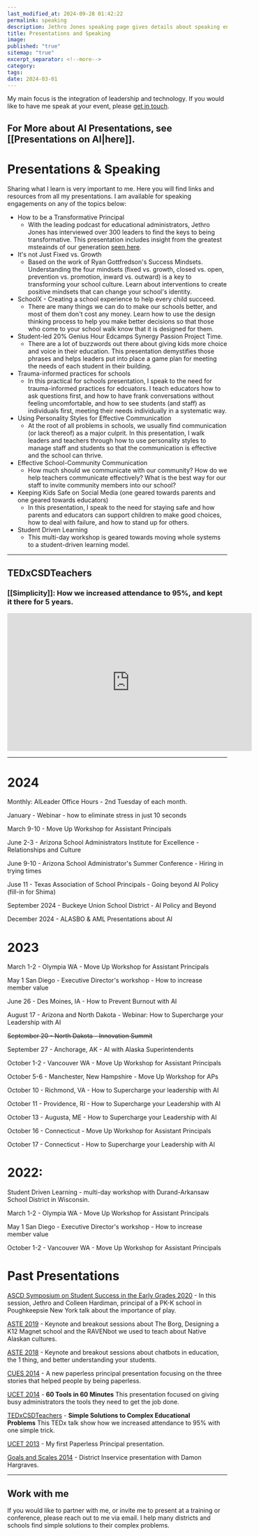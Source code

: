 ```yaml
---
last_modified_at: 2024-09-28 01:42:22
permalink: speaking
description: Jethro Jones speaking page gives details about speaking engagements past, present and future
title: Presentations and Speaking
image: 
published: "true"
sitemap: "true"
excerpt_separator: <!--more-->
category: 
tags: 
date: 2024-03-01
---
```

My main focus is the integration of leadership and technology. If you would like to have me speak at your event, please [get in touch](mailto:jethro@transformativeprincipal.com).

## For More about AI Presentations, see [[Presentations on AI|here]].
# Presentations & Speaking

Sharing what I learn is very important to me. Here you will find links and resources from all my presentations. I am available for speaking engagements on any of the topics below: 

-   How to be a Transformative Principal
    -   With the leading podcast for educational administrators, Jethro Jones has interviewed over 300 leaders to find the keys to being transformative. This presentation includes insight from the greatest msteainds of our generation [seen here](http://transformativeprincipal.transistor.fm).
-   It's not Just Fixed vs. Growth
    -   Based on the work of Ryan Gottfredson's Success Mindsets. Understanding the four mindsets (fixed vs. growth, closed vs. open, prevention vs. promotion, inward vs. outward) is a key to transforming your school culture. Learn about interventions to create positive mindsets that can change your school's identity. 
-   SchoolX - Creating a school experience to help every child succeed. 
    -   There are many things we can do to make our schools better, and most of them don't cost any money. Learn how to use the design thinking process to help you make better decisions so that those who come to your school walk know that it is designed for them. 
-   Student-led 20% Genius Hour Edcamps Synergy Passion Project Time.
    -   There are a lot of buzzwords out there about giving kids more choice and voice in their education. This presentation demystifies those phrases and helps leaders put into place a game plan for meeting the needs of each student in their building. 
-   Trauma-informed practices for schools 
    -   In this practical for schools presentation, I speak to the need for trauma-informed practices for edcuators. I teach educators how to ask questions first, and how to have frank conversations without feeling uncomfortable, and how to see students (and staff) as individuals first, meeting their needs individually in a systematic way.
-   Using Personality Styles for Effective Communication
    -   At the root of all problems in schools, we usually find communication (or lack thereof) as a major culprit. In this presentation, I walk leaders and teachers through how to use personality styles to manage staff and students so that the communication is effective and the school can thrive. 
-   Effective School-Community Communication
    -   How much should we communicate with our community? How do we help teachers communicate effectively? What is the best way for our staff to invite community members into our school? 
-   Keeping Kids Safe on Social Media (one geared towards parents and one geared towards educators)
    -   In this presentation, I speak to the need for staying safe and how parents and educators can support children to make good choices, how to deal with failure, and how to stand up for others. 
-   Student Driven Learning
    -   This multi-day workshop is geared towards moving whole systems to a student-driven learning model. 



---

## TEDxCSDTeachers 
### [[Simplicity]]: How we increased attendance to 95%, and kept it there for 5 years.

<iframe width="560" height="315" src="https://www.youtube.com/embed/Xz_zKCgCLnQ" title="YouTube video player" frameborder="0" allow="accelerometer; autoplay; clipboard-write; encrypted-media; gyroscope; picture-in-picture; web-share" allowfullscreen></iframe>


---

# 2024
Monthly: AILeader Office Hours - 2nd Tuesday of each month.

January - Webinar - how to eliminate stress in just 10 seconds

March 9-10 - Move Up Workshop for Assistant Principals

June 2-3 - Arizona School Administrators Institute for Excellence - Relationships and Culture

June 9-10 - Arizona School Administrator's Summer Conference - Hiring in trying times

Juse 11 - Texas Association of School Principals - Going beyond AI Policy (fill-in for Shima)

September 2024 - Buckeye Union School District - AI Policy and Beyond

December 2024 - ALASBO & AML Presentations about AI
# 2023
March 1-2 - Olympia WA - Move Up Workshop for Assistant Principals

May 1 San Diego - Executive Director's workshop - How to increase member value 

June 26 - Des Moines, IA - How to Prevent Burnout with AI

August 17 - Arizona and North Dakota - Webinar: How to Supercharge your Leadership with AI

~~September 20 - North Dakota - Innovation Summit~~

September 27 - Anchorage, AK - AI with Alaska Superintendents

October 1-2 - Vancouver WA - Move Up Workshop for Assistant Principals

October 5-6 - Manchester, New Hampshire - Move Up Workshop for APs

October 10 - Richmond, VA - How to Supercharge your leadership with AI

October 11 - Providence, RI - How to Supercharge your Leadership with AI

October 13 - Augusta, ME - How to Supercharge your Leadership with AI

October 16 - Connecticut - Move Up Workshop for Assistant Principals

October 17 - Connecticut - How to Supercharge your Leadership with AI
# 2022: 

Student Driven Learning - multi-day workshop with Durand-Arkansaw School District in Wisconsin. 

March 1-2 - Olympia WA - Move Up Workshop for Assistant Principals

May 1 San Diego - Executive Director's workshop - How to increase member value 

October 1-2 - Vancouver WA - Move Up Workshop for Assistant Principals

# Past Presentations

[ASCD Symposium on Student Success in the Early Grades 2020](https://jethrojones.com/play) - In this session, Jethro and Colleen Hardiman, principal of a PK-K school in Poughkeepsie New York talk about the importance of play. 

[ASTE 2019](https://www.jethrojones.com/aste19) - Keynote and breakout sessions about The Borg, Designing a K12 Magnet school and the RAVENbot we used to teach about Native Alaskan cultures. 

[ASTE 2018](https://www.jethrojones.com/aste18) - Keynote and breakout sessions about chatbots in education, the 1 thing, and better understanding your students. 

[CUES 2014](http://jethrojones.com/CUES2014/) - A new paperless principal presentation focusing on the three stories that helped people by being paperless.

[UCET 2014](http://jethrojones.com/ucet2014) - **60 Tools in 60 Minutes** This presentation focused on giving busy administrators the tools they need to get the job done. 

[TEDxCSDTeachers](https://www.youtube.com/watch?v=Xz_zKCgCLnQ) - **Simple Solutions to Complex Educational Problems** This TEDx talk show how we increased attendance to 95% with one simple trick. 

[UCET 2013](http://jethrojones.com/ucet2013) - My first Paperless Principal presentation. 

[Goals and Scales 2014](https://www.jethrojones.com/scales-and-goals-2014) - District Inservice presentation with Damon Hargraves. 

---

## Work with me

If you would like to partner with me, or invite me to present at a training or conference, please reach out to me via email. I help many districts and schools find simple solutions to their complex problems. 